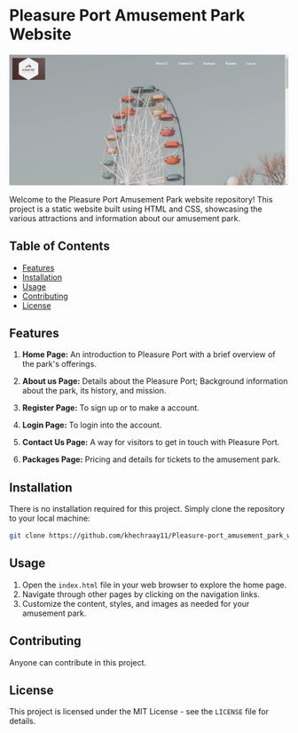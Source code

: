 # Pleasure Port Amusement Park Website
![Pleasure Port](./Images/Screenshot1.jpg)

Welcome to the Pleasure Port Amusement Park website repository! This project is a static website built using HTML and CSS, showcasing the various attractions and information about our amusement park.

## Table of Contents
- [Features](#features)
- [Installation](#installation)
- [Usage](#usage)
- [Contributing](#contributing)
- [License](#license)

## Features

1. **Home Page:** An introduction to Pleasure Port with a brief overview of the park's offerings.

2. **About us Page:** Details about the Pleasure Port; Background information about the park, its history, and mission.

3. **Register Page:** To sign up or to make a account.

4. **Login Page:** To login into the account.

5. **Contact Us Page:** A way for visitors to get in touch with Pleasure Port.

6. **Packages Page:** Pricing and details for tickets to the amusement park.

## Installation

There is no installation required for this project. Simply clone the repository to your local machine:

```bash
git clone https://github.com/khechraay11/Pleasure-port_amusement_park_website.git
```
## Usage

1. Open the `index.html` file in your web browser to explore the home page.
2. Navigate through other pages by clicking on the navigation links.
3. Customize the content, styles, and images as needed for your amusement park.

## Contributing

Anyone can contribute in this project.

## License

This project is licensed under the MIT License - see the `LICENSE` file for details.
